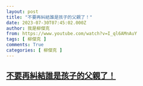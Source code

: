 ```yaml
---
layout: post
title: "不要再糾結誰是孩子的父親了！"
date: 2023-07-30T07:45:02.000Z
author: 我是柳傑克
from: https://www.youtube.com/watch?v=I_ql6AMnAuY
tags: [ 柳傑克 ]
comments: True
categories: [ 柳傑克 ]
---
```

<!--1690703102000-->
[不要再糾結誰是孩子的父親了！](https://www.youtube.com/watch?v=I_ql6AMnAuY)
------

<div>

</div>

